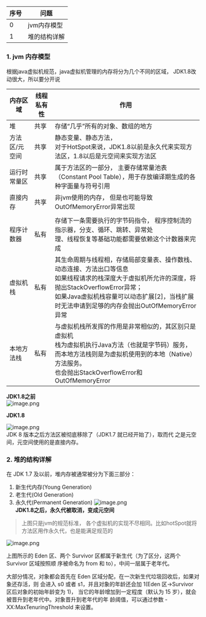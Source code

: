 ## 

| 序号 | 问题         |
| ---- | ------------ |
| 0    | jvm内存模型  |
| 1    | 堆的结构详解 |

### 1. jvm 内存模型

根据java虚拟机规范，java虚拟机管理的内存将分为几个不同的区域， JDK1.8改动很大，所以要分开说




| 内存区域      | 线程私有性 | 作用                                                         |
| ------------- | ---------- | ------------------------------------------------------------ |
| 堆            | 共享       | 存储“⼏乎”所有的对象、数组的地方                             |
| 方法区/元空间 | 共享       | 静态变量、静态方法，<br/>对于HotSpot来说，JDK1.8以前是永久代来实现方法区，1.8以后是元空间来实现方法区 |
| 运行时常量区  | 共享       | 属于方法区的一部分， 主要存储常量池表（Constant Pool Table），用于存放编译期生成的各种字面量与符号引用 |
| 直接内存      | 共享       | 非jvm使用的内存， 但是也可能导致OutOfMemoryError异常出现     |
|               |            |                                                              |
| 程序计数器    | 私有       | 存储下一条需要执行的字节码指令， 程序控制流的指示器，分支、循环、跳转、异常处<br/>理、线程恢复等基础功能都需要依赖这个计数器来完成 |
| 虚拟机栈      | 私有       | 其生命周期与线程相，存储局部变量表、操作数栈、动态连接、方法出口等信息<br>如果线程请求的栈深度大于虚拟机所允许的深度，将抛出StackOverflowError异常；<br/>如果Java虚拟机栈容量可以动态扩展[2]，当栈扩展时无法申请到足够的内存会抛出OutOfMemoryError异常 |
| 本地方法栈    | 私有       | 与虚拟机栈所发挥的作用是非常相似的，其区别只是虚拟机<br/>栈为虚拟机执行Java方法（也就是字节码）服务，而本地方法栈则是为虚拟机使用到的本地（Native）方法服务。<br>也会抛出StackOverflowError和OutOfMemoryError |

**JDK1.8之前**  
![image.png](https://p9-juejin.byteimg.com/tos-cn-i-k3u1fbpfcp/0122ffd4f4da47969075f0516bbac36c~tplv-k3u1fbpfcp-watermark.image)







**JDK1.8** 

![image.png](https://p3-juejin.byteimg.com/tos-cn-i-k3u1fbpfcp/fa5f0c96fa664673a22e13d8ff576aaa~tplv-k3u1fbpfcp-watermark.image)  
JDK 8 版本之后⽅法区被彻底移除了（JDK1.7 就已经开始了），取⽽代
之是元空间，元空间使⽤的是直接内存。  





### 2. 堆的结构详解
在 JDK 1.7 及以前，堆内存被通常被分为下⾯三部分：
1. 新⽣代内存(Young Generation)
2. ⽼⽣代(Old Generation)
3. 永久代(Permanent Generation)
![image.png](https://p1-juejin.byteimg.com/tos-cn-i-k3u1fbpfcp/95b8be298f444cf09074e5603da5b6e2~tplv-k3u1fbpfcp-watermark.image)  
**JDK1.8之后，永久代被取消，变成元空间**
> 上图只是jvm的规范标准， 各个虚拟机的实现不尽相同。比如hotSpot就将方法区用作永久代，也是能满足规范的

![image.png](https://p1-juejin.byteimg.com/tos-cn-i-k3u1fbpfcp/d94d5aac2f3e47529ddfebe0802a6c41~tplv-k3u1fbpfcp-watermark.image)

上图所示的 Eden 区、两个 Survivor 区都属于新⽣代（为了区分，这两个 Survivor 区域按照顺
序被命名为 from 和 to），中间⼀层属于⽼年代。

⼤部分情况，对象都会⾸先在 Eden 区域分配，在⼀次新⽣代垃圾回收后，如果对象还存活，则
会进⼊ s0 或者 s1，并且对象的年龄还会加 1(Eden 区->Survivor 区后对象的初始年龄变为 1)，
当它的年龄增加到⼀定程度（默认为 15 岁），就会被晋升到⽼年代中。对象晋升到⽼年代的年
龄阈值，可以通过参数 -XX:MaxTenuringThreshold 来设置。